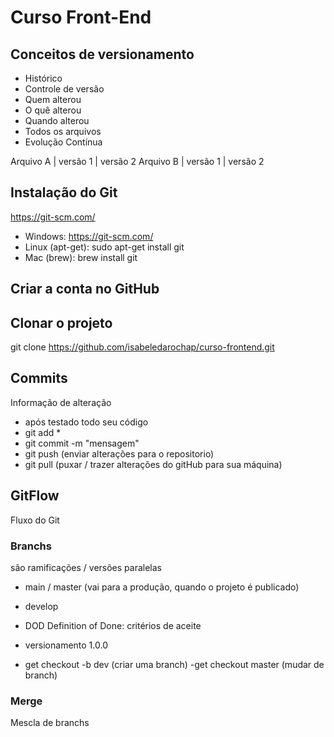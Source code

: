 # Curso Front-End
## Conceitos de versionamento
 - Histórico
 - Controle de versão
 - Quem alterou
 - O quê alterou 
 - Quando alterou
 - Todos os arquivos
 - Evolução Contínua

Arquivo A | versão 1 | versão 2
 Arquivo B | versão 1 | versão 2

## Instalação do Git
https://git-scm.com/
- Windows: https://git-scm.com/
- Linux (apt-get): sudo apt-get install git
- Mac (brew): brew install git

## Criar a conta no GitHub
 
 ## Clonar o projeto 
 git clone https://github.com/isabeledarochap/curso-frontend.git

## Commits
Informação de alteração
- após testado todo seu código
- git add *
- git commit -m "mensagem"
- git push (enviar alterações para o repositorio)
- git pull (puxar / trazer alterações do gitHub para sua máquina)

## GitFlow
Fluxo do Git

### Branchs
são ramificações / versões paralelas

- main / master (vai para a produção, quando o projeto é publicado)
- develop 
- DOD Definition of Done: critérios de aceite
- versionamento 1.0.0

- get checkout -b dev (criar uma branch)
-get checkout master (mudar de branch)

### Merge
Mescla de branchs
